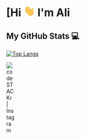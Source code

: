 # [Hi <img src="https://raw.githubusercontent.com/ABSphreak/ABSphreak/master/gifs/Hi.gif" width="30px"> I'm Ali

## My GitHub Stats 💻

[![Top Langs](https://github-readme-stats.vercel.app/api/top-langs/?username=python-engineer&hide=java,html,css&theme=dracula)](https://github.com/MAKali4737/github-readme-stats)



[instagram]: https://www.instagram.com/a.ali.khn/
[<img align="left" alt="codeSTACKr | Instagram" width="22px" src="https://cdn.jsdelivr.net/npm/simple-icons@v3/icons/instagram.svg" />][instagram]
<!--
**MAKali4737/MAKali4737** is a ✨ _special_ ✨ repository because its `README.md` (this file) appears on your GitHub profile.



[Ali's Resume.pdf](https://github.com/MAKali4737/MAKali4737/files/6159401/Ali.s.Resume.pdf)
